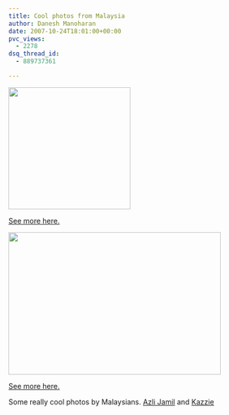 ```yaml
---
title: Cool photos from Malaysia
author: Danesh Manoharan
date: 2007-10-24T18:01:00+00:00
pvc_views:
  - 2278
dsq_thread_id:
  - 889737361

---
```

[<img loading="lazy" src="http://farm3.static.flickr.com/2249/1558668456_ba9501f707_m.jpg" border="0" height="240" width="240" />][1]

[See more here.  
][1] 

[<img loading="lazy" src="http://i62.photobucket.com/albums/h100/vwvr9/kazzie.png" border="0" height="280" width="418" />][2]

[See more here.][2]

Some really cool photos by Malaysians. [Azli Jamil][3] and [Kazzie][4]

 [1]: http://www.flickr.com/photos/azlijamil01/
 [2]: http://www.flickr.com/photos/kazzielah/
 [3]: http://www.flickr.com/people/azlijamil01/
 [4]: http://www.flickr.com/people/kazzielah/